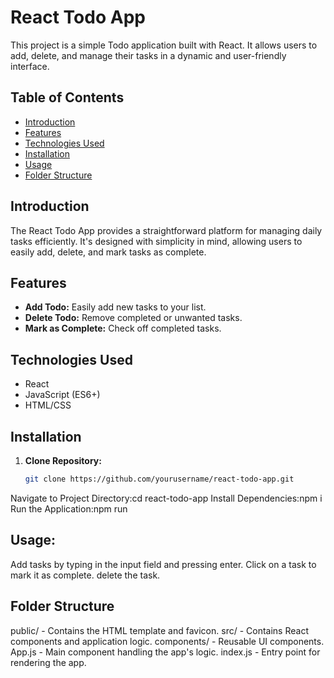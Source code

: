 # React Todo App

This project is a simple Todo application built with React. It allows users to add, delete, and manage their tasks in a dynamic and user-friendly interface.

## Table of Contents

- [Introduction](#introduction)
- [Features](#features)
- [Technologies Used](#technologies-used)
- [Installation](#installation)
- [Usage](#usage)
- [Folder Structure](#folder-structure)


## Introduction

The React Todo App provides a straightforward platform for managing daily tasks efficiently. It's designed with simplicity in mind, allowing users to easily add, delete, and mark tasks as complete.

## Features

- **Add Todo:** Easily add new tasks to your list.
- **Delete Todo:** Remove completed or unwanted tasks.
- **Mark as Complete:** Check off completed tasks.

## Technologies Used

- React
- JavaScript (ES6+)
- HTML/CSS

## Installation

1. **Clone Repository:**
   ```bash
   git clone https://github.com/yourusername/react-todo-app.git

Navigate to Project Directory:cd react-todo-app
Install Dependencies:npm i
Run the Application:npm run

## Usage:

Add tasks by typing in the input field and pressing enter.
Click on a task to mark it as complete.
delete the task.

## Folder Structure

public/ - Contains the HTML template and favicon.
src/ - Contains React components and application logic.
components/ - Reusable UI components.
App.js - Main component handling the app's logic.
index.js - Entry point for rendering the app.


